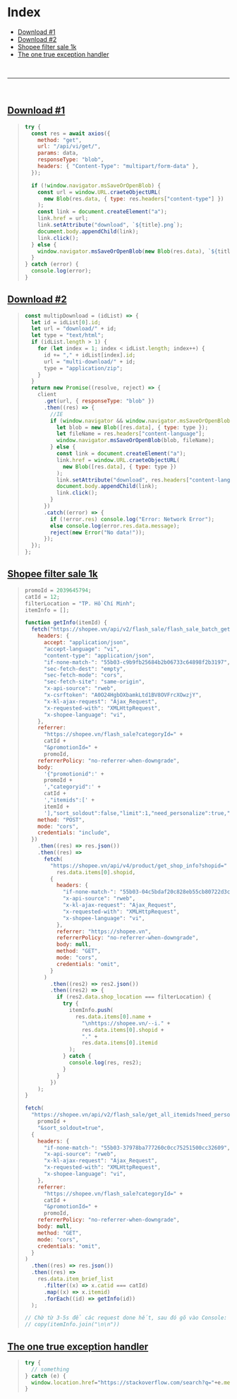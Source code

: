 <h1> Index </h1>

- [Download #1](#download-1)
- [Download #2](#download-2)
- [Shopee filter sale 1k](#shopee-filter-sale-1k)
- [The one true exception handler](#the-one-true-exception-handler)

<br />

---

<br />

## [Download #1](#index)

> ```javascript
> try {
>   const res = await axios({
>     method: "get",
>     url: "/api/vi/get/",
>     params: data,
>     responseType: "blob",
>     headers: { "Content-Type": "multipart/form-data" },
>   });
>
>   if (!window.navigator.msSaveOrOpenBlob) {
>     const url = window.URL.craeteObjectURL(
>       new Blob(res.data, { type: res.headers["content-type"] })
>     );
>     const link = document.createElement("a");
>     link.href = url;
>     link.setAttribute("download", `${title}.png`);
>     document.body.appendChild(link);
>     link.click();
>   } else {
>     window.navigator.msSaveOrOpenBlob(new Blob(res.data), `${title}.png`);
>   }
> } catch (error) {
>   console.log(error);
> }
> ```

## [Download #2](#index)

> ```javascript
> const multipDownload = (idList) => {
>   let id = idList[0].id;
>   let url = "download/" + id;
>   let type = "text/html";
>   if (idList.length > 1) {
>     for (let index = 1; index < idList.length; index++) {
>       id += "," + idList[index].id;
>       url = "multi-download/" + id;
>       type = "application/zip";
>     }
>   }
>   return new Promise((resolve, reject) => {
>     client
>       .get(url, { responseType: "blob" })
>       .then((res) => {
>         //IE
>         if (window.navigator && window.navigator.msSaveOrOpenBlob) {
>           let blob = new Blob([res.data], { type: type });
>           let fileName = res.headers["content-language"];
>           window.navigator.msSaveOrOpenBlob(blob, fileName);
>         } else {
>           const link = document.createElement("a");
>           link.href = window.URL.craeteObjectURL(
>             new Blob([res.data], { type: type })
>           );
>           link.setAttribute("download", res.headers["content-language"]);
>           document.body.appendChild(link);
>           link.click();
>         }
>       })
>       .catch((error) => {
>         if (!error.res) console.log("Error: Network Error");
>         else console.log(error.res.data.message);
>         reject(new Error("No data!"));
>       });
>   });
> };
> ```

## [Shopee filter sale 1k](#index)

> ```javascript
> promoId = 2039645794;
> catId = 12;
> filterLocation = "TP. Hồ Chí Minh";
> itemInfo = [];
>
> function getInfo(itemId) {
>   fetch("https://shopee.vn/api/v2/flash_sale/flash_sale_batch_get_items", {
>     headers: {
>       accept: "application/json",
>       "accept-language": "vi",
>       "content-type": "application/json",
>       "if-none-match-": "55b03-c9b9fb25684b2b06733c64898f2b3197",
>       "sec-fetch-dest": "empty",
>       "sec-fetch-mode": "cors",
>       "sec-fetch-site": "same-origin",
>       "x-api-source": "rweb",
>       "x-csrftoken": "A0O24HgbOXbamkLtd1BV8OVFrcXOwzjY",
>       "x-kl-ajax-request": "Ajax_Request",
>       "x-requested-with": "XMLHttpRequest",
>       "x-shopee-language": "vi",
>     },
>     referrer:
>       "https://shopee.vn/flash_sale?categoryId=" +
>       catId +
>       "&promotionId=" +
>       promoId,
>     referrerPolicy: "no-referrer-when-downgrade",
>     body:
>       '{"promotionid":' +
>       promoId +
>       ',"categoryid":' +
>       catId +
>       ',"itemids":[' +
>       itemId +
>       '],"sort_soldout":false,"limit":1,"need_personalize":true,"with_dp_items":true}',
>     method: "POST",
>     mode: "cors",
>     credentials: "include",
>   })
>     .then((res) => res.json())
>     .then((res) =>
>       fetch(
>         "https://shopee.vn/api/v4/product/get_shop_info?shopid=" +
>           res.data.items[0].shopid,
>         {
>           headers: {
>             "if-none-match-": "55b03-04c5bdaf20c828eb55cb80722d3c1345",
>             "x-api-source": "rweb",
>             "x-kl-ajax-request": "Ajax_Request",
>             "x-requested-with": "XMLHttpRequest",
>             "x-shopee-language": "vi",
>           },
>           referrer: "https://shopee.vn",
>           referrerPolicy: "no-referrer-when-downgrade",
>           body: null,
>           method: "GET",
>           mode: "cors",
>           credentials: "omit",
>         }
>       )
>         .then((res2) => res2.json())
>         .then((res2) => {
>           if (res2.data.shop_location === filterLocation) {
>             try {
>               itemInfo.push(
>                 res.data.items[0].name +
>                   "\nhttps://shopee.vn/--i." +
>                   res.data.items[0].shopid +
>                   "." +
>                   res.data.items[0].itemid
>               );
>             } catch {
>               console.log(res, res2);
>             }
>           }
>         })
>     );
> }
>
> fetch(
>   "https://shopee.vn/api/v2/flash_sale/get_all_itemids?need_personalize=true&promotionid=" +
>     promoId +
>     "&sort_soldout=true",
>   {
>     headers: {
>       "if-none-match-": "55b03-37978ba777260c0cc75251500cc32609",
>       "x-api-source": "rweb",
>       "x-kl-ajax-request": "Ajax_Request",
>       "x-requested-with": "XMLHttpRequest",
>       "x-shopee-language": "vi",
>     },
>     referrer:
>       "https://shopee.vn/flash_sale?categoryId=" +
>       catId +
>       "&promotionId=" +
>       promoId,
>     referrerPolicy: "no-referrer-when-downgrade",
>     body: null,
>     method: "GET",
>     mode: "cors",
>     credentials: "omit",
>   }
> )
>   .then((res) => res.json())
>   .then((res) =>
>     res.data.item_brief_list
>       .filter((x) => x.catid === catId)
>       .map((x) => x.itemid)
>       .forEach((id) => getInfo(id))
>   );
>
> // Chờ từ 3-5s để các request done hết, sau đó gõ vào Console:
> // copy(itemInfo.join("\n\n"))
> ```

## [The one true exception handler](#index)

> ```javascript
> try {
>   // something
> } catch (e) {
>   window.location.href="https://stackoverflow.com/search?q="+e.message
> }
> ```